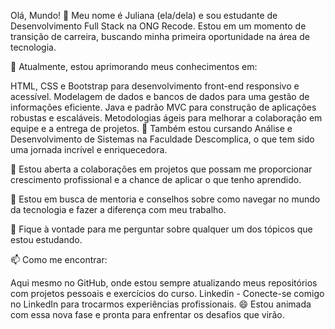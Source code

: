 Olá, Mundo! 👋
Meu nome é Juliana (ela/dela) e sou estudante de Desenvolvimento Full Stack na ONG Recode. Estou em um momento de transição de carreira, buscando minha primeira oportunidade na área de tecnologia.

🔭 Atualmente, estou aprimorando meus conhecimentos em:

HTML, CSS e Bootstrap para desenvolvimento front-end responsivo e acessível.
Modelagem de dados e bancos de dados para uma gestão de informações eficiente.
Java e padrão MVC para construção de aplicações robustas e escaláveis.
Metodologias ágeis para melhorar a colaboração em equipe e a entrega de projetos.
🌱 Também estou cursando Análise e Desenvolvimento de Sistemas na Faculdade Descomplica, o que tem sido uma jornada incrível e enriquecedora.

👯 Estou aberta a colaborações em projetos que possam me proporcionar crescimento profissional e a chance de aplicar o que tenho aprendido.

🤔 Estou em busca de mentoria e conselhos sobre como navegar no mundo da tecnologia e fazer a diferença com meu trabalho.

💬 Fique à vontade para me perguntar sobre qualquer um dos tópicos que estou estudando.

📫 Como me encontrar:

Aqui mesmo no GitHub, onde estou sempre atualizando meus repositórios com projetos pessoais e exercícios do curso.
Linkedin - Conecte-se comigo no LinkedIn para trocarmos experiências profissionais.
😄 Estou animada com essa nova fase e pronta para enfrentar os desafios que virão.

